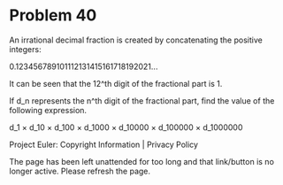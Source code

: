 #   Problem 40

   An irrational decimal fraction is created by concatenating the positive
   integers:

   0.123456789101112131415161718192021...

   It can be seen that the 12^th digit of the fractional part is 1.

   If d_n represents the n^th digit of the fractional part, find the value of
   the following expression.

   d_1 × d_10 × d_100 × d_1000 × d_10000 × d_100000 × d_1000000

   Project Euler: Copyright Information | Privacy Policy

   The page has been left unattended for too long and that link/button is no
   longer active. Please refresh the page.
